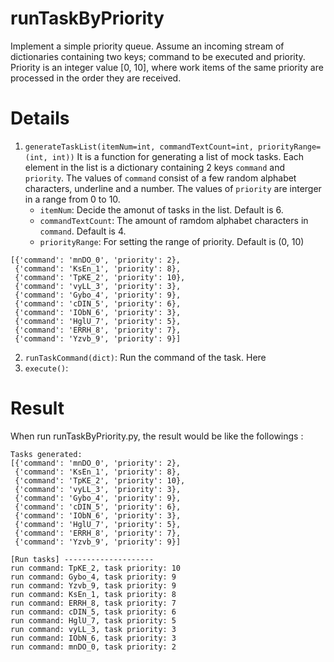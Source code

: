 # runTaskByPriority
Implement a simple priority queue. Assume an incoming stream of dictionaries containing two keys; command to be executed and priority. Priority is an integer value [0, 10], where work items of the same priority are processed in the order they are received. 

# Details
1. `generateTaskList(itemNum=int, commandTextCount=int, priorityRange=(int, int))` 
It is a function for generating a list of mock tasks.  Each element in the list is a dictionary containing 2 keys `command` and `priority`. The values of `command` consist of a few random alphabet characters, underline and a number. The values of `priority` are interger in a range from 0 to 10.
   - `itemNum`:  Decide the amonut of tasks in the list. Default is 6.
   - `commandTextCount`: The amount of ramdom alphabet characters in `command`. Default is 4.
   - `priorityRange`: For setting the range of priority. Default is (0, 10) 
```
[{'command': 'mnDO_0', 'priority': 2},
 {'command': 'KsEn_1', 'priority': 8},
 {'command': 'TpKE_2', 'priority': 10},
 {'command': 'vyLL_3', 'priority': 3},
 {'command': 'Gybo_4', 'priority': 9},
 {'command': 'cDIN_5', 'priority': 6},
 {'command': 'IObN_6', 'priority': 3},
 {'command': 'HglU_7', 'priority': 5},
 {'command': 'ERRH_8', 'priority': 7},
 {'command': 'Yzvb_9', 'priority': 9}]
```

2. `runTaskCommand(dict)`: Run the command of the task. Here
3. `execute()`:

# Result
When run runTaskByPriority.py, the result would be like the followings :
```
Tasks generated:
[{'command': 'mnDO_0', 'priority': 2},
 {'command': 'KsEn_1', 'priority': 8},
 {'command': 'TpKE_2', 'priority': 10},
 {'command': 'vyLL_3', 'priority': 3},
 {'command': 'Gybo_4', 'priority': 9},
 {'command': 'cDIN_5', 'priority': 6},
 {'command': 'IObN_6', 'priority': 3},
 {'command': 'HglU_7', 'priority': 5},
 {'command': 'ERRH_8', 'priority': 7},
 {'command': 'Yzvb_9', 'priority': 9}]

[Run tasks] --------------------
run command: TpKE_2, task priority: 10
run command: Gybo_4, task priority: 9
run command: Yzvb_9, task priority: 9
run command: KsEn_1, task priority: 8
run command: ERRH_8, task priority: 7
run command: cDIN_5, task priority: 6
run command: HglU_7, task priority: 5
run command: vyLL_3, task priority: 3
run command: IObN_6, task priority: 3
run command: mnDO_0, task priority: 2
```
